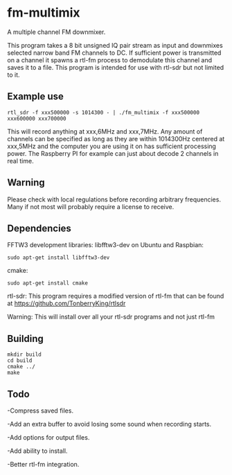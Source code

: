 fm-multimix
===========

A multiple channel FM downmixer.

This program takes a 8 bit unsigned IQ pair stream as input and downmixes selected narrow band FM channels to DC. If sufficient power is transmitted on a channel it spawns a rtl-fm process to demodulate this channel and saves it to a file. This program is intended for use with rtl-sdr but not limited to it.


Example use
-----------
	rtl_sdr -f xxx500000 -s 1014300 - | ./fm_multimix -f xxx500000 xxx600000 xxx700000

This will record anything at xxx,6MHz and xxx,7MHz. Any amount of channels can be specified as long as they are within 1014300Hz centered at xxx,5MHz and the computer you are using it on has sufficient processing power. The Raspberry PI for example can just about decode 2 channels in real time.


Warning
-------
Please check with local regulations before recording arbitrary frequencies. Many if not most will probably require a license to receive.


Dependencies
----------
FFTW3 development libraries:
libfftw3-dev on Ubuntu and Raspbian:

	sudo apt-get install libfftw3-dev

cmake:

	sudo apt-get install cmake

rtl-sdr: This program requires a modified version of rtl-fm that can be found at https://github.com/TonberryKing/rtlsdr

Warning: This will install over all your rtl-sdr programs and not just rtl-fm


Building
----------
	mkdir build
	cd build
	cmake ../
	make


Todo
----------
-Compress saved files.

-Add an extra buffer to avoid losing some sound when recording starts.

-Add options for output files.

-Add ability to install.

-Better rtl-fm integration.
